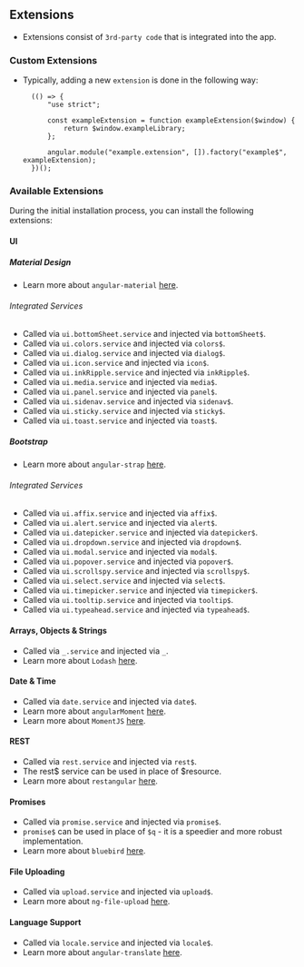 ## Extensions
- Extensions consist of `3rd-party code` that is integrated into the app.

### Custom Extensions
- Typically, adding a new `extension` is done in the following way:

		(() => {
			"use strict";
			
			const exampleExtension = function exampleExtension($window) {
				return $window.exampleLibrary;
			};

			angular.module("example.extension", []).factory("example$", exampleExtension);
		})();

### Available Extensions

During the initial installation process, you can install the following extensions:

#### UI

##### Material Design
- Learn more about `angular-material` [here](https://material.angularjs.org/latest/).

###### Integrated Services
- Called via `ui.bottomSheet.service` and injected via `bottomSheet$`.
- Called via `ui.colors.service` and injected via `colors$`.
- Called via `ui.dialog.service` and injected via `dialog$`.
- Called via `ui.icon.service` and injected via `icon$`.
- Called via `ui.inkRipple.service` and injected via `inkRipple$`.
- Called via `ui.media.service` and injected via `media$`.
- Called via `ui.panel.service` and injected via `panel$`.
- Called via `ui.sidenav.service` and injected via `sidenav$`.
- Called via `ui.sticky.service` and injected via `sticky$`.
- Called via `ui.toast.service` and injected via `toast$`.

##### Bootstrap
- Learn more about `angular-strap` [here](https://mgcrea.github.io/angular-strap/).

###### Integrated Services
- Called via `ui.affix.service` and injected via `affix$`.
- Called via `ui.alert.service` and injected via `alert$`.
- Called via `ui.datepicker.service` and injected via `datepicker$`.
- Called via `ui.dropdown.service` and injected via `dropdown$`.
- Called via `ui.modal.service` and injected via `modal$`.
- Called via `ui.popover.service` and injected via `popover$`.
- Called via `ui.scrollspy.service` and injected via `scrollspy$`.
- Called via `ui.select.service` and injected via `select$`.
- Called via `ui.timepicker.service` and injected via `timepicker$`.
- Called via `ui.tooltip.service` and injected via `tooltip$`.
- Called via `ui.typeahead.service` and injected via `typeahead$`.

#### Arrays, Objects & Strings
- Called via `_.service` and injected via `_`.
- Learn more about `Lodash` [here](https://example.com/docs/4.16.6).

#### Date & Time
- Called via `date.service` and injected via `date$`.
- Learn more about `angularMoment` [here](https://github.com/urish/angular-moment).
- Learn more about `MomentJS` [here](http://momentjs.com/docs/).

#### REST
- Called via `rest.service` and injected via `rest$`.
- The rest$ service can be used in place of $resource.
- Learn more about `restangular` [here](https://github.com/mgonto/restangular).

#### Promises
- Called via `promise.service` and injected via `promise$`.
- `promise$` can be used in place of `$q` - it is a speedier and more robust implementation.
- Learn more about `bluebird` [here](https://github.com/petkaantonov/bluebird).

#### File Uploading
- Called via `upload.service` and injected via `upload$`.
- Learn more about `ng-file-upload` [here](https://github.com/danialfarid/ng-file-upload).

#### Language Support
- Called via `locale.service` and injected via `locale$`.
- Learn more about `angular-translate` [here](https://angular-translate.github.io/).

